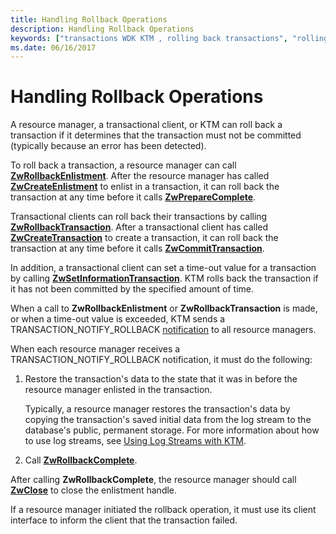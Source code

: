 ```yaml
---
title: Handling Rollback Operations
description: Handling Rollback Operations
keywords: ["transactions WDK KTM , rolling back transactions", "rolling back transactions WDK KTM", "resource managers WDK KTM , rolling backing transactions", "transactional clients WDK KTM , rolling back transactions"]
ms.date: 06/16/2017
---
```


# Handling Rollback Operations


A resource manager, a transactional client, or KTM can roll back a transaction if it determines that the transaction must not be committed (typically because an error has been detected).

To roll back a transaction, a resource manager can call [**ZwRollbackEnlistment**](/windows-hardware/drivers/ddi/wdm/nf-wdm-ntrollbackenlistment). After the resource manager has called [**ZwCreateEnlistment**](/windows-hardware/drivers/ddi/wdm/nf-wdm-ntcreateenlistment) to enlist in a transaction, it can roll back the transaction at any time before it calls [**ZwPrepareComplete**](/windows-hardware/drivers/ddi/wdm/nf-wdm-ntpreparecomplete).

Transactional clients can roll back their transactions by calling [**ZwRollbackTransaction**](/windows-hardware/drivers/ddi/wdm/nf-wdm-ntrollbacktransaction). After a transactional client has called [**ZwCreateTransaction**](/windows-hardware/drivers/ddi/wdm/nf-wdm-ntcreatetransaction) to create a transaction, it can roll back the transaction at any time before it calls [**ZwCommitTransaction**](/windows-hardware/drivers/ddi/wdm/nf-wdm-ntcommittransaction).

In addition, a transactional client can set a time-out value for a transaction by calling [**ZwSetInformationTransaction**](/windows-hardware/drivers/ddi/wdm/nf-wdm-ntsetinformationtransaction). KTM rolls back the transaction if it has not been committed by the specified amount of time.

When a call to **ZwRollbackEnlistment** or **ZwRollbackTransaction** is made, or when a time-out value is exceeded, KTM sends a TRANSACTION\_NOTIFY\_ROLLBACK [notification](transaction-notifications.md) to all resource managers.

When each resource manager receives a TRANSACTION\_NOTIFY\_ROLLBACK notification, it must do the following:

1.  Restore the transaction's data to the state that it was in before the resource manager enlisted in the transaction.

    Typically, a resource manager restores the transaction's data by copying the transaction's saved initial data from the log stream to the database's public, permanent storage. For more information about how to use log streams, see [Using Log Streams with KTM](using-log-streams-with-ktm.md).

2.  Call [**ZwRollbackComplete**](/windows-hardware/drivers/ddi/wdm/nf-wdm-ntrollbackcomplete).

After calling **ZwRollbackComplete**, the resource manager should call [**ZwClose**](/windows-hardware/drivers/ddi/ntifs/nf-ntifs-ntclose) to close the enlistment handle.

If a resource manager initiated the rollback operation, it must use its client interface to inform the client that the transaction failed.

 

